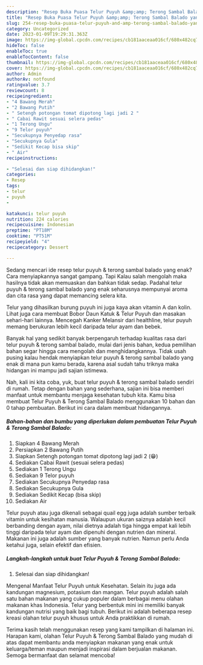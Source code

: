 ```yaml
---
description: "Resep Buka Puasa Telur Puyuh &amp;amp; Terong Sambal Balado yang Lezat Sekali"
title: "Resep Buka Puasa Telur Puyuh &amp;amp; Terong Sambal Balado yang Lezat Sekali"
slug: 254-resep-buka-puasa-telur-puyuh-and-amp-terong-sambal-balado-yang-lezat-sekali
category: Uncategorized
date: 2023-01-09T19:29:31.363Z
image: https://img-global.cpcdn.com/recipes/cb181aaceaa016cf/680x482cq70/telur-puyuh-terong-sambal-balado-foto-resep-utama.jpg
hideToc: false
enableToc: true
enableTocContent: false
thumbnail: https://img-global.cpcdn.com/recipes/cb181aaceaa016cf/680x482cq70/telur-puyuh-terong-sambal-balado-foto-resep-utama.jpg
cover: https://img-global.cpcdn.com/recipes/cb181aaceaa016cf/680x482cq70/telur-puyuh-terong-sambal-balado-foto-resep-utama.jpg
author: Admin
authorAv: notfound
ratingvalue: 3.7
reviewcount: 8
recipeingredient:
- "4 Bawang Merah"
- "2 Bawang Putih"
- " Setengh potongan tomat dipotong lagi jadi 2 "
- " Cabai Rawit sesuai selera pedas"
- "1 Terong Ungu"
- "9 Telor puyuh"
- "Secukupnya Penyedap rasa"
- "Secukupnya Gula"
- "Sedikit Kecap bisa skip"
- " Air"
recipeinstructions:

- "Selesai dan siap dihidangkan!"
categories:
- Resep
tags:
- telur
- puyuh
- 

katakunci: telur puyuh  
nutrition: 224 calories
recipecuisine: Indonesian
preptime: "PT18M"
cooktime: "PT51M"
recipeyield: "4"
recipecategory: Dessert

---
```



Sedang mencari ide resep telur puyuh &amp; terong sambal balado yang enak? Cara menyiapkannya sangat gampang. Tapi Kalau salah mengolah maka hasilnya tidak akan memuaskan dan bahkan tidak sedap. Padahal telur puyuh &amp; terong sambal balado yang enak seharusnya mempunyai aroma dan cita rasa yang dapat memancing selera kita.


Telur yang dihasilkan burung puyuh ini juga kaya akan vitamin A dan kolin. Lihat juga cara membuat Bobor Daun Katuk &amp; Telur Puyuh dan masakan sehari-hari lainnya. Mencegah Kanker Melansir dari healthline, telur puyuh memang berukuran lebih kecil daripada telur ayam dan bebek.

Banyak hal yang sedikit banyak berpengaruh terhadap kualitas rasa dari telur puyuh &amp; terong sambal balado, mulai dari jenis bahan, kedua pemilihan bahan segar hingga cara mengolah dan menghidangkannya. Tidak usah pusing kalau hendak menyiapkan telur puyuh &amp; terong sambal balado yang enak di mana pun kamu berada, karena asal sudah tahu triknya maka hidangan ini mampu jadi sajian istimewa.


Nah, kali ini kita coba, yuk, buat telur puyuh &amp; terong sambal balado sendiri di rumah. Tetap dengan bahan yang sederhana, sajian ini bisa memberi manfaat untuk membantu menjaga kesehatan tubuh kita. Kamu bisa membuat Telur Puyuh &amp; Terong Sambal Balado menggunakan 10 bahan dan 0 tahap pembuatan. Berikut ini cara dalam membuat hidangannya.

<!--inarticleads1-->

##### Bahan-bahan dan bumbu yang diperlukan dalam pembuatan Telur Puyuh &amp; Terong Sambal Balado:

1. Siapkan 4 Bawang Merah
1. Persiapkan 2 Bawang Putih
1. Siapkan  Setengh potongan tomat dipotong lagi jadi 2 (😁)
1. Sediakan  Cabai Rawit (sesuai selera pedas)
1. Sediakan 1 Terong Ungu
1. Sediakan 9 Telor puyuh
1. Sediakan Secukupnya Penyedap rasa
1. Sediakan Secukupnya Gula
1. Sediakan Sedikit Kecap (bisa skip)
1. Sediakan  Air


Telur puyuh atau juga dikenali sebagai quail egg juga adalah sumber terbaik vitamin untuk kesihatan manusia. Walaupun ukuran saiznya adalah kecil berbanding dengan ayam, nilai dietnya adalah tiga hingga empat kali lebih tinggi daripada telur ayam dan dipenuhi dengan nutrien dan mineral. Makanan ini juga adalah sumber yang banyak nutrien. Namun perlu Anda ketahui juga, selain efektif dan efisien. 

<!--inarticleads2-->

##### Langkah-langkah untuk buat Telur Puyuh &amp; Terong Sambal Balado:


1. Selesai dan siap dihidangkan!

Mengenal Manfaat Telur Puyuh untuk Kesehatan. Selain itu juga ada kandungan magnesium, potasium dan mangan. Telur puyuh adalah salah satu bahan makanan yang cukup populer dalam berbagai menu olahan makanan khas Indonesia. Telur yang berbentuk mini ini memiliki banyak kandungan nutrisi yang baik bagi tubuh. Berikut ini adalah beberapa resep kreasi olahan telur puyuh khusus untuk Anda praktikkan di rumah. 

Terima kasih telah menggunakan resep yang kami tampilkan di halaman ini. Harapan kami, olahan Telur Puyuh &amp; Terong Sambal Balado yang mudah di atas dapat membantu anda menyiapkan makanan yang enak untuk keluarga/teman maupun menjadi inspirasi dalam berjualan makanan. Semoga bermanfaat dan selamat mencoba!
